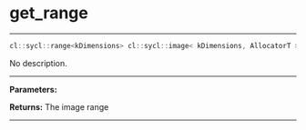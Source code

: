 # get_range

---

```cpp
cl::sycl::range<kDimensions> cl::sycl::image< kDimensions, AllocatorT >::get_range() const
```


No description.


---
**Parameters:**

**Returns:** The image range 

---
